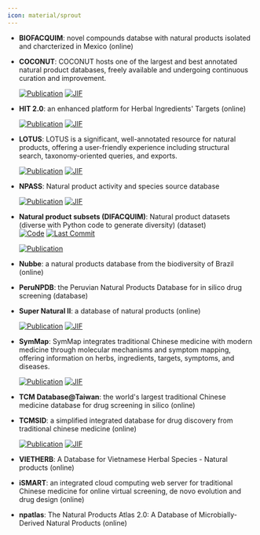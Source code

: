```yaml
---
icon: material/sprout
---
```





- **BIOFACQUIM**: novel compounds databse with natural products isolated and charcterized in Mexico (online)  




- **COCONUT**: COCONUT hosts one of the largest and best annotated natural product databases, freely available and undergoing continuous curation and improvement.  

    [![Publication](https://img.shields.io/badge/Publication-Citations:340-blue?style=for-the-badge&logo=bookstack)](https://doi.org/10.1186%2Fs13321-020-00478-9) 
    [![JIF](https://img.shields.io/badge/Impact_Factor-7.10-purple?style=for-the-badge&logo=academia)](https://doi.org/10.1186%2Fs13321-020-00478-9)



- **HIT 2.0**: an enhanced platform for Herbal Ingredients' Targets (online)  

    [![Publication](https://img.shields.io/badge/Publication-Citations:267-blue?style=for-the-badge&logo=bookstack)](https://doi.org/10.1093/nar/gkq1165) 
    [![JIF](https://img.shields.io/badge/Impact_Factor-16.60-purple?style=for-the-badge&logo=academia)](https://doi.org/10.1093/nar/gkq1165)



- **LOTUS**: LOTUS is a significant, well-annotated resource for natural products, offering a user-friendly experience including structural search, taxonomy-oriented queries, and exports.  

    [![Publication](https://img.shields.io/badge/Publication-Citations:163-blue?style=for-the-badge&logo=bookstack)](https://doi.org/10.7554/eLife.70780) 
    [![JIF](https://img.shields.io/badge/Impact_Factor-6.40-purple?style=for-the-badge&logo=academia)](https://doi.org/10.7554/eLife.70780)



- **NPASS**: Natural product activity and species source database  

    [![Publication](https://img.shields.io/badge/Publication-Citations:38-blue?style=for-the-badge&logo=bookstack)](https://doi.org/10.1093/nar/gkac1069) 
    [![JIF](https://img.shields.io/badge/Impact_Factor-16.60-purple?style=for-the-badge&logo=academia)](https://doi.org/10.1093/nar/gkac1069)



- **Natural product subsets (DIFACQUIM)**: Natural product datasets (diverse with Python code to generate diversity) (dataset)  
    [![Code](https://img.shields.io/github/stars/DIFACQUIM/Natural-products-subsets-generation?style=for-the-badge&logo=github)](https://github.com/DIFACQUIM/Natural-products-subsets-generation) 
    [![Last Commit](https://img.shields.io/github/last-commit/DIFACQUIM/Natural-products-subsets-generation?style=for-the-badge&logo=github)](https://github.com/DIFACQUIM/Natural-products-subsets-generation) 

    [![Publication](https://img.shields.io/badge/Publication-Citations:4-blue?style=for-the-badge&logo=bookstack)](https://doi.org/10.1016/j.ailsci.2023.100066) 



- **Nubbe**: a natural products database from the biodiversity of Brazil (online)  




- **PeruNPDB**: the Peruvian Natural Products Database for in silico drug screening (database)  




- **Super Natural II**: a database of natural products (online)  

    [![Publication](https://img.shields.io/badge/Publication-Citations:42-blue?style=for-the-badge&logo=bookstack)](https://doi.org/10.1093/nar/gkac1008) 
    [![JIF](https://img.shields.io/badge/Impact_Factor-16.60-purple?style=for-the-badge&logo=academia)](https://doi.org/10.1093/nar/gkac1008)



- **SymMap**: SymMap integrates traditional Chinese medicine with modern medicine through molecular mechanisms and symptom mapping, offering information on herbs, ingredients, targets, symptoms, and diseases.  

    [![Publication](https://img.shields.io/badge/Publication-Citations:362-blue?style=for-the-badge&logo=bookstack)](https://doi.org/10.1093/nar/gky1021) 
    [![JIF](https://img.shields.io/badge/Impact_Factor-16.60-purple?style=for-the-badge&logo=academia)](https://doi.org/10.1093/nar/gky1021)



- **TCM Database@Taiwan**: the world's largest traditional Chinese medicine database for drug screening in silico (online)  




- **TCMSID**: a simplified integrated database for drug discovery from traditional chinese medicine (online)  

    [![Publication](https://img.shields.io/badge/Publication-Citations:17-blue?style=for-the-badge&logo=bookstack)](https://doi.org/10.1186/s13321-022-00670-z) 
    [![JIF](https://img.shields.io/badge/Impact_Factor-7.10-purple?style=for-the-badge&logo=academia)](https://doi.org/10.1186/s13321-022-00670-z)



- **VIETHERB**: A Database for Vietnamese Herbal Species - Natural products (online)  




- **iSMART**: an integrated cloud computing web server for traditional Chinese medicine for online virtual screening, de novo evolution and drug design (online)  




- **npatlas**: The Natural Products Atlas 2.0: A Database of Microbially-Derived Natural Products (online)  



